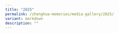 ```yaml
---
title: "2025"
permalink: /zhenghua-memories/media-gallery/2025/
variant: markdown
description: ""
---
```


